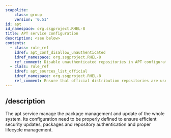 ```yaml
---
scapolite:
    class: group
    version: '0.51'
id: apt
id_namespace: org.ssgproject.RHEL-8
title: APT service configuration
description: <see below>
contents:
  - class: rule_ref
    idref: apt_conf_disallow_unauthenticated
    idref_namespace: org.ssgproject.RHEL-8
    ref_comment: Disable unauthenticated repositories in APT configuration
  - class: rule_ref
    idref: apt_sources_list_official
    idref_namespace: org.ssgproject.RHEL-8
    ref_comment: Ensure that official distribution repositories are used
---
```



## /description

The
apt service manage the package management and update of the whole
system. Its configuration need to be properly defined to ensure
efficient security updates, packages and repository authentication and
proper lifecycle management.
